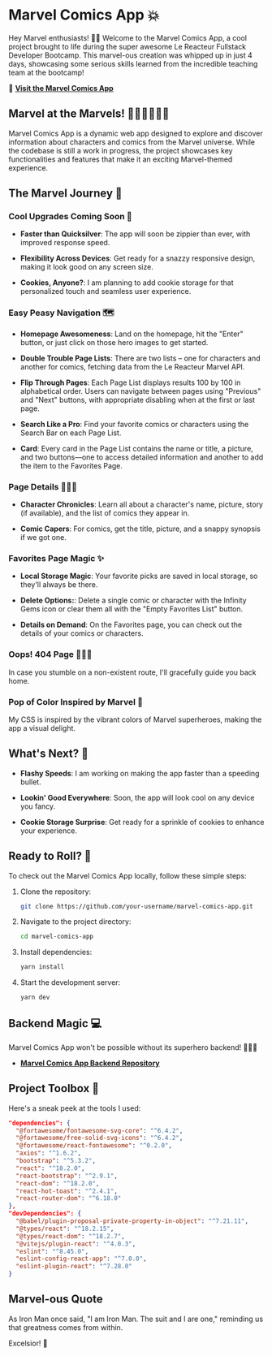 # Marvel Comics App 💥

Hey Marvel enthusiasts! 👋🏽 Welcome to the Marvel Comics App, a cool project brought to life during the super awesome Le Reacteur Fullstack Developer Bootcamp. This marvel-ous creation was whipped up in just 4 days, showcasing some serious skills learned from the incredible teaching team at the bootcamp!

🚀 **[Visit the Marvel Comics App](https://my-marvel-comics-app.netlify.app/)**

## Marvel at the Marvels! 🦸🏽‍♂️🦸🏽‍♀️

Marvel Comics App is a dynamic web app designed to explore and discover information about characters and comics from the Marvel universe. While the codebase is still a work in progress, the project showcases key functionalities and features that make it an exciting Marvel-themed experience.

## The Marvel Journey 🌟

### Cool Upgrades Coming Soon 🚀

- **Faster than Quicksilver**: The app will soon be zippier than ever, with improved response speed.

- **Flexibility Across Devices**: Get ready for a snazzy responsive design, making it look good on any screen size.

- **Cookies, Anyone?**: I am planning to add cookie storage for that personalized touch and seamless user experience.

### Easy Peasy Navigation 🗺️

- **Homepage Awesomeness**: Land on the homepage, hit the "Enter" button, or just click on those hero images to get started.

- **Double Trouble Page Lists**: There are two lists – one for characters and another for comics, fetching data from the Le Reacteur Marvel API.

- **Flip Through Pages**: Each Page List displays results 100 by 100 in alphabetical order. Users can navigate between pages using "Previous" and "Next" buttons, with appropriate disabling when at the first or last page.

- **Search Like a Pro**: Find your favorite comics or characters using the Search Bar on each Page List.

- **Card**: Every card in the Page List contains the name or title, a picture, and two buttons—one to access detailed information and another to add the item to the Favorites Page.

### Page Details 🕵🏽‍♀️

- **Character Chronicles**: Learn all about a character's name, picture, story (if available), and the list of comics they appear in.

- **Comic Capers**: For comics, get the title, picture, and a snappy synopsis if we got one.

### Favorites Page Magic ✨

- **Local Storage Magic**: Your favorite picks are saved in local storage, so they'll always be there.

- **Delete Options:**: Delete a single comic or character with the Infinity Gems icon or clear them all with the "Empty Favorites List" button.

- **Details on Demand**: On the Favorites page, you can check out the details of your comics or characters.

### Oops! 404 Page 🤷🏽‍♀️

In case you stumble on a non-existent route, I'll gracefully guide you back home.

### Pop of Color Inspired by Marvel 🌈

My CSS is inspired by the vibrant colors of Marvel superheroes, making the app a visual delight.

## What's Next? 🚀

- **Flashy Speeds**: I am working on making the app faster than a speeding bullet.

- **Lookin' Good Everywhere**: Soon, the app will look cool on any device you fancy.

- **Cookie Storage Surprise**: Get ready for a sprinkle of cookies to enhance your experience.

## Ready to Roll? 🚀

To check out the Marvel Comics App locally, follow these simple steps:

1. Clone the repository:

   ```bash
   git clone https://github.com/your-username/marvel-comics-app.git
   ```

2. Navigate to the project directory:

   ```bash
   cd marvel-comics-app
   ```

3. Install dependencies:

   ```bash
   yarn install
   ```

4. Start the development server:

   ```bash
   yarn dev
   ```

## Backend Magic 💻

Marvel Comics App won't be possible without its superhero backend! 🦸🏽‍♀️

- **[Marvel Comics App Backend Repository](https://github.com/IndraTNPTL/backend-marvel)**

## Project Toolbox 🧰

Here's a sneak peek at the tools I used:

```json
"dependencies": {
  "@fortawesome/fontawesome-svg-core": "^6.4.2",
  "@fortawesome/free-solid-svg-icons": "^6.4.2",
  "@fortawesome/react-fontawesome": "^0.2.0",
  "axios": "^1.6.2",
  "bootstrap": "^5.3.2",
  "react": "^18.2.0",
  "react-bootstrap": "^2.9.1",
  "react-dom": "^18.2.0",
  "react-hot-toast": "^2.4.1",
  "react-router-dom": "^6.18.0"
},
"devDependencies": {
  "@babel/plugin-proposal-private-property-in-object": "^7.21.11",
  "@types/react": "^18.2.15",
  "@types/react-dom": "^18.2.7",
  "@vitejs/plugin-react": "^4.0.3",
  "eslint": "^8.45.0",
  "eslint-config-react-app": "^7.0.0",
  "eslint-plugin-react": "^7.28.0"
}
```

## Marvel-ous Quote

As Iron Man once said, "I am Iron Man. The suit and I are one," reminding us that greatness comes from within.

Excelsior! 🚀
